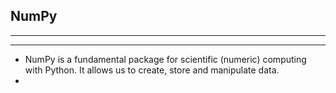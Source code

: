 ## NumPy   
---  
---
    
+ NumPy is a fundamental package for scientific (numeric) computing with Python. It allows us to create, store and manipulate data.  
+ 
